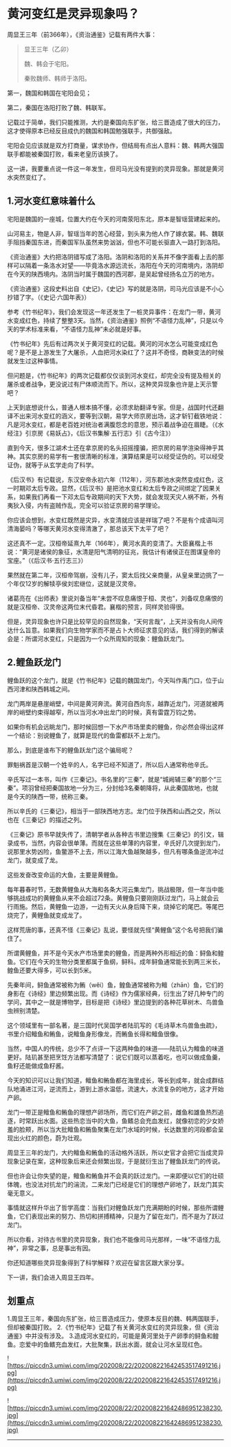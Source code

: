 # 黄河变红是灵异现象吗？

周显王三年（前366年），《资治通鉴》记载有两件大事：

> 显王三年（乙卯）
> 
> 魏、韩会于宅阳。
> 
> 秦败魏师、韩师于洛阳。

第一，魏国和韩国在宅阳会见；

第二，秦国在洛阳打败了魏、韩联军。

记载过于简单，我们只能推测，大约是秦国向东扩张，给三晋造成了很大的压力，这才使得原本已经反目成仇的魏国和韩国勉强联手，共御强敌。

宅阳会见应该就是双方打商量，谋求协作，但结局有点出人意料：魏、韩两大强国联手都能被秦国打败，看来老皇历该换了。

这一讲，我要重点说一件这一年发生，但司马光没有提到的灵异现象。那就是黄河水突然变红了。

## 1.河水变红意味着什么

宅阳是魏国的一座城，位置大约在今天的河南荥阳东北，原本是智瑶营建起来的。

山河易主，物是人非，智瑶当年的苦心经营，到头来为他人作了嫁衣裳。韩、魏联手阻挡秦国东进，而秦国军队虽然来势汹汹，但也不可能长驱直入一路打到洛阳。

《资治通鉴》大约把洛阴错写成了洛阳。洛阴和洛阳的关系并不像字面看上去的那样可以隔着一条洛水对望——毕竟洛水源远流长，洛阳在今天的河南境内，洛阴却在今天的陕西境内。洛阴当时属于魏国的西河郡，是吴起曾经扬名立万的地方。

《资治通鉴》这段史料出自《史记》，《史记》写的就是洛阴，司马光应该是不小心抄错了字。（《史记·六国年表》）

参考《竹书纪年》，我们会发现这一年还发生了一桩灵异事件：在龙门一带，黄河水变成红色，持续了整整3天。当然，《资治通鉴》照例“不语怪力乱神”，只是以今天的学术标准来看，“不语怪力乱神”未必就是好事。

《竹书纪年》先后有过两次关于黄河变红的记载。黄河的河水怎么可能变成红色呢？是不是上游发生了大屠杀，人血把河水染红了？这并不奇怪，商鞅变法的时候就发生过这种事情。

但问题是，《竹书纪年》的两次记载都仅仅谈到河水变红，却完全没有提及相关的屠杀或者战争，更没说过有尸体顺流而下。所以，这种灵异现象也许是上天示警吧？

上天到底想说什么，普通人根本搞不懂，必须求助翻译专家。但是，战国时代还翻译不出来河水变红的涵义，要等到汉朝，易学大师京房出场，这才斩钉截铁地说：凡是河水变红，都是老百姓对统治者满腹怨念的意思，预示着战争迫在眉睫。（《水经注》引京房《易妖占》，《后汉书集解·五行志》引《古今注》）

直到今天，很多江湖术士还在拿京房的名头招摇撞骗，把京房的易学渲染得神乎其神。其实京房的易学有一套很清晰的标准，演算结果是可以经受证伪的。可以经受证伪，就等于从玄学走向了科学。

《后汉书》有记载说，东汉安帝永初六年（112年），河东郡池水突然变成红色，这一时期邓太后专政。显然，《后汉书》是把池水变红和太后专政之间绑定了因果关系，如果我们再看一下邓太后专政期间的天下大势，就会发现天灾人祸不断，外有夷狄入侵，内有盗贼作乱，完全可以验证京房的易学理论。

你应该会想到，水变红既然是灾异，水变清就应该是祥瑞了吧？不是有个成语叫河清海晏吗？等哪天黄河水变得清澈了，那总该天下太平了吧？

这还真不一定。汉桓帝延熹九年（166年），黄河水真的变清了。大臣襄楷上书说：“黄河是诸侯的象征，水清是阳气清明的征兆，我估计有诸侯正在图谋皇帝的宝座。”（《后汉书·五行志三》）

果然就在第二年，汉桓帝驾崩，没有儿子，窦太后找父亲商量，从皇亲里边挑了一个年仅12岁的解犊亭侯刘宏继位，这就是汉灵帝。

诸葛亮在《出师表》里说刘备当年“未尝不叹息痛恨于桓、灵也”，刘备叹息痛恨的就是汉桓帝、汉灵帝这两位末代昏君。襄楷的预言，同样灵验得很。

但是，灵异现象也许只是比较罕见的自然现象，“天何言哉”，上天并没有向人间传达什么旨意。如果我们向生物学家而不是占卜大师征求意见的话，我们得到的解读会是：所谓河水变红，只是因为一个众所周知的现象：鲤鱼跃龙门。

## 2.鲤鱼跃龙门

鲤鱼跃的这个龙门，就是《竹书纪年》记载的魏国龙门，今天叫作禹门口，位于山西河津和陕西韩城之间。

龙门两岸是悬崖峭壁，中间是黄河奔流。黄河自西向东，越靠近龙门，河道就被两岸的峭壁约束得越窄，所以当河水冲出龙门的时候，真有雷霆万钧之势。

如果你有机会远眺龙门，那时候回想一下水产市场里卖的鲤鱼，你必然会得出这样一个结论：别说鲤鱼了，就算是现代的鱼雷都跃不上龙门。

那么，到底是谁布下的鲤鱼跃龙门这个骗局呢？

罪魁祸首是汉朝一个姓辛的人，名字已经不知道了，所以后人通常称他辛氏。

辛氏写过一本书，叫作《三秦记》。书名里的“三秦”，就是“城阙辅三秦”的那个“三秦”。项羽曾经把秦国故地一分为三，分封给3名秦朝降将，从此秦国故地，也就是今天的陕西一带，统称三秦。

所以辛氏的《三秦记》，相当于一部陕西地方志。龙门位于陕西和山西之交，所以也在《三秦记》的描述之列。

《三秦记》原书早就失传了，清朝学者从各种古书里边搜集《三秦记》的引文，辑录成书，当然，内容会很单薄。而就在这些单薄的内容里，辛氏好几次提到龙门，说那里水势凶险，鱼鳖游不上去，所以江海大鱼越聚越多，但凡有哪条鱼逆流冲过龙门，就变成了龙。

这些发奋改变命运的大鱼，主要是黄鲤鱼。

每年暮春时节，无数黄鲤鱼从大海和各条大河云集龙门，挑战极限，但一年当中能够挑战成功的黄鲤鱼从来不会超过72条。黄鲤鱼只要刚刚跃过龙门，马上就会云行雨施。然后，黄鲤鱼一边游，一边有天火从身后降下来，烧掉它的尾巴。等尾巴烧完了，黄鲤鱼就变成龙了。

这样荒唐的事，还真不怪《三秦记》乱说，要怪就先怪“黄鲤鱼”这个名号把我们骗住了。

所谓黄鲤鱼，并不是今天水产市场里卖的鲤鱼，而是两种外形相近的鱼：鲟鱼和鳇鱼。它们在今天的生物分类里都属于鱼纲，鲟科。成年鲟鱼通常能长到两三米长，鳇鱼还要大得多，可以长到5米。

先秦年间，鲟鱼通常被称为鲔（wěi）鱼，鳇鱼通常被称为鳣（zhān）鱼，它们的身影在《诗经》里边频繁出现。而《诗经》作为儒家经典，衍生出了好几种专门的学问，其中之一就是博物学，目标是把《诗经》里边提到的各种花草树木、鸟兽鱼虫辨别清楚。

这个领域里有一部名著，是三国时代吴国学者陆玑写的《毛诗草木鸟兽鱼虫疏》，书里介绍鳣鱼和鲔鱼，说鳣鱼身形像龙，而鲔鱼长得和鳣鱼很像。

当然，中国人的传统，总少不了点评一下这两种鱼的味道——陆玑认为鳣鱼的味道更好。陆玑甚至把烹饪方法都写清楚了：说它们既可以蒸着吃，也可以做成鱼羹，鱼籽还能做成鱼籽酱。

今天的知识可以让我们知道，鳣鱼和鲔鱼都在海里成长，等长到成年，就会成群结队地涌进江河，逆流而上，游到上游水温低，流速大，水流复杂的地方，这才开始产卵。

龙门一带正是鳣鱼和鲔鱼的理想产卵场所，而它们在产卵之前，雌鱼和雄鱼热烈追逐，时常跃出水面。这些热恋当中的大鱼，鱼鳍总会充血发红，就像初恋的少女娇羞的脸颊，所以当大批鳣鱼和鲔鱼聚集在龙门水域的时候，长达数里的河段都会呈现出火红的颜色，蔚为壮观。

周显王三年的龙门，大约鳣鱼和鲔鱼的活动格外活跃，所以史官才会把它当成灵异现象记录在案，这种现象后来还会频繁出现，于是就衍生出了鲤鱼跃龙门的传说。

但也许会让你失望的是，鳣鱼和鲔鱼并不会真的跃过龙门。一来即便以它们的壮硕体魄，也没法对抗龙门的湍流，二来龙门已经是它们的理想产卵地了，跃龙门其实毫无意义。

事情就这样升华出了哲学高度：当我们对鲤鱼跃龙门充满期盼的时候，那些所谓鲤鱼，它们表现出来的努力、热切和拼搏精神，只是为了留在龙门，而不是为了跃过龙门。

所以你看，对待古书里的灵异现象，我们也不能像司马光那样，一味“不语怪力乱神”，非常之事，总是事出有因。

你还知道哪些灵异现象得到了科学解释？欢迎在留言区跟大家分享。

下一讲，我们会进入周显王四年。

## 划重点

1.周显王三年，秦国向东扩张，给三晋造成压力，使原本反目的魏、韩两国联手，但却被秦国打败。
2.《竹书纪年》记载了有关黄河水变红的灵异现象，但《资治通鉴》中并没有涉及。
3.造成河水变红的，可能是黄河里处于产卵季的鲟鱼和鳇鱼。恋爱中的鱼鳍充血发红，大批聚集，跃出水面，就会让河水呈现红色。

![https://piccdn3.umiwi.com/img/202008/22/202008221642453517491216.jpg](https://piccdn3.umiwi.com/img/202008/22/202008221642453517491216.jpg)

![https://piccdn3.umiwi.com/img/202008/22/202008221642486951238230.jpg](https://piccdn3.umiwi.com/img/202008/22/202008221642486951238230.jpg)

---
